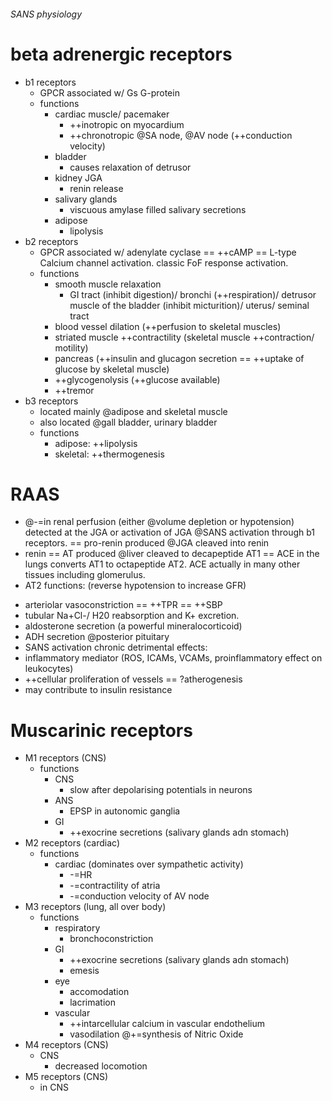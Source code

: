 ###### SANS physiology

# beta adrenergic receptors
- b1 receptors
    + GPCR associated w/ Gs G-protein
    + functions
        * cardiac muscle/ pacemaker   
            - ++inotropic on myocardium
            - ++chronotropic @SA node, @AV node (++conduction velocity)
        * bladder
            - causes relaxation of detrusor
        * kidney JGA
            - renin release
        * salivary glands
            - viscuous amylase filled salivary secretions
        * adipose
            - lipolysis
- b2 receptors
    + GPCR associated w/ adenylate cyclase == ++cAMP == L-type Calcium channel activation. classic FoF response activation.
    + functions
        * smooth muscle relaxation
            - GI tract (inhibit digestion)/ bronchi (++respiration)/ detrusor muscle of the bladder (inhibit micturition)/ uterus/ seminal tract
        * blood vessel dilation (++perfusion to skeletal muscles)
        * striated muscle ++contractility (skeletal muscle ++contraction/ motility)
        * pancreas (++insulin and glucagon secretion == ++uptake of glucose by skeletal muscle)
        * ++glycogenolysis (++glucose available)
        * ++tremor
- b3 receptors
    + located mainly @adipose and skeletal muscle
    + also located @gall bladder, urinary bladder
    + functions
        * adipose: ++lipolysis
        * skeletal: ++thermogenesis



# RAAS
- @-=in renal perfusion (either @volume depletion or hypotension) detected at the JGA or activation of JGA @SANS activation through b1 receptors. == pro-renin produced @JGA cleaved into renin
- renin == AT produced @liver cleaved to decapeptide AT1 == ACE in the lungs converts AT1 to octapeptide AT2. ACE actually in many other tissues including glomerulus.
- AT2 functions: (reverse hypotension to increase GFR)
* arteriolar vasoconstriction == ++TPR == ++SBP
* tubular Na+Cl-/ H20 reabsorption and K+ excretion.
* aldosterone secretion (a powerful mineralocorticoid)
* ADH secretion @posterior pituitary
* SANS activation
chronic detrimental effects: 
* inflammatory mediator (ROS, ICAMs, VCAMs, proinflammatory effect on leukocytes)
* ++cellular proliferation of vessels == ?atherogenesis
* may contribute to insulin resistance


# Muscarinic receptors
- M1 receptors (CNS)
    + functions
        * CNS
            - slow after depolarising potentials in neurons
        * ANS
            - EPSP in autonomic ganglia
        * GI
            - ++exocrine secretions (salivary glands adn stomach)
- M2 receptors (cardiac)
    + functions
        * cardiac (dominates over sympathetic activity)
            - -=HR
            - -=contractility of atria
            - -=conduction velocity of AV node
- M3 receptors (lung, all over body)
    + functions
        * respiratory
            - bronchoconstriction
        * GI
            - ++exocrine secretions (salivary glands adn stomach)
            - emesis
        * eye
            - accomodation
            - lacrimation
        * vascular
            - ++intarcellular calcium in vascular endothelium
            - vasodilation @+=synthesis of Nitric Oxide
- M4 receptors (CNS)
    + CNS
        * decreased locomotion
- M5 receptors (CNS)
    + in CNS